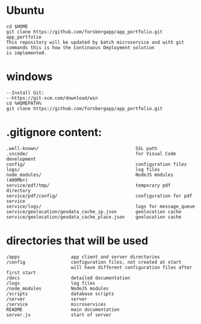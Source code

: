 # Ubuntu
    cd $HOME
	git clone https://github.com/forsbergapp/app_portfolio.git app_portfolio
    This repository will be updated by batch microservice and with git commands this is how the Continuous Deployment solution
    is implemented.

# windows
    --Install Git: 
    --https://git-scm.com/download/win
    cd %HOMEPATH%
    git clone https://github.com/forsbergapp/app_portfolio.git

# .gitignore content:
    .well-known/                                    SSL path
    .vscode/                                        for Visual Code development
    config/					                        configuration files
    logs/					                        log files
    node_modules/			                        NodeJS modules (400Mb+)
    service/pdf/tmp/		                        temporary pdf directory
    service/pdf/config/                             configuration for pdf service
    service/logs/                                   logs for message_queue
    service/geolocation/geodata_cache_ip.json       geolocation cache
    service/geolocation/geodata_cache_place.json    geolocation cache

# directories that will be used
    /apps                   app client and server directories
    /config                 configuration files, not created at start
                            will have different configuration files after first start
    /docs                   detailed documentation
    /logs                   log files
    /node_modules           NodeJS modules
    /scripts                database scripts
    /server                 server
    /service                microservices
    README                  main documentation
    server.js               start of server